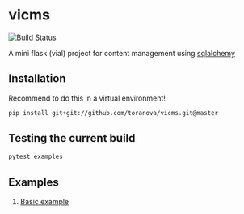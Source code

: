 # vicms
[![Build Status](https://travis-ci.org/ToraNova/vicms.svg?branch=master)](https://travis-ci.org/ToraNova/vicms)

A mini flask (vial) project for content management using [sqlalchemy](https://www.sqlalchemy.org/)

## Installation
Recommend to do this in a virtual environment!
```bash
pip install git+git://github.com/toranova/vicms.git@master
```

## Testing the current build
```bash
pytest examples
```

## Examples
1. [Basic example](examples/basic/__init__.py)
